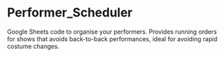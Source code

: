 # Performer_Scheduler
Google Sheets code to organise your performers. Provides running orders for shows that avoids back-to-back performances, ideal for avoiding rapid costume changes.
